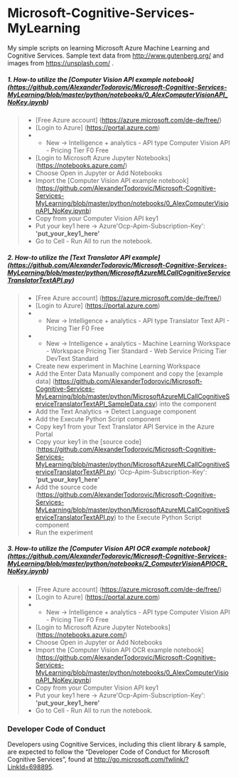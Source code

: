 # Microsoft-Cognitive-Services-MyLearning
My simple scripts on learning Microsoft Azure Machine Learning and Cognitive Services. Sample text data from http://www.gutenberg.org/ and images from https://unsplash.com/ .

##### 1. How-to utilize the [Computer Vision API example notebook] (https://github.com/AlexanderTodorovic/Microsoft-Cognitive-Services-MyLearning/blob/master/python/notebooks/0_AlexComputerVisionAPI_NoKey.ipynb)
> * [Free Azure account] (https://azure.microsoft.com/de-de/free/)
> * [Login to Azure] (https://portal.azure.com)
> * + New -> Intelligence + analytics - API type Computer Vision API - Pricing Tier F0 Free
> * [Login to Microsoft Azure Jupyter Notebooks] (https://notebooks.azure.com/)
> * Choose Open in Jupyter or Add Notebooks
> * Import the [Computer Vision API example notebook] (https://github.com/AlexanderTodorovic/Microsoft-Cognitive-Services-MyLearning/blob/master/python/notebooks/0_AlexComputerVisionAPI_NoKey.ipynb)
> * Copy from your Computer Vision API key1
> * Put your key1 here -> Azure'Ocp-Apim-Subscription-Key': __'put_your_key1_here'__
> * Go to Cell - Run All to run the notebook.

##### 2. How-to utilize the [Text Translator API example] (https://github.com/AlexanderTodorovic/Microsoft-Cognitive-Services-MyLearning/blob/master/python/MicrosoftAzureMLCallCognitiveServiceTranslatorTextAPI.py)
> * [Free Azure account] (https://azure.microsoft.com/de-de/free/)
> * [Login to Azure] (https://portal.azure.com)
> * + New -> Intelligence + analytics - API type Translator Text API - Pricing Tier F0 Free
> * + New -> Intelligence + analytics - Machine Learning Workspace - Workspace Pricing Tier Standard - Web Service Pricing Tier DevText Standard
> * Create new experiment in Machine Learning Workspace
> * Add the Enter Data Manually component and copy the [example data] (https://github.com/AlexanderTodorovic/Microsoft-Cognitive-Services-MyLearning/blob/master/python/MicrosoftAzureMLCallCognitiveServiceTranslatorTextAPI_SampleData.csv) into the component
> * Add the Text Analytics -> Detect Language component
> * Add the Execute Python Script component
> * Copy key1 from your Text Translator API Service in the Azure Portal
> * Copy your key1 in the [source code] (https://github.com/AlexanderTodorovic/Microsoft-Cognitive-Services-MyLearning/blob/master/python/MicrosoftAzureMLCallCognitiveServiceTranslatorTextAPI.py) 'Ocp-Apim-Subscription-Key': __'put_your_key1_here'__
> * Add the source code (https://github.com/AlexanderTodorovic/Microsoft-Cognitive-Services-MyLearning/blob/master/python/MicrosoftAzureMLCallCognitiveServiceTranslatorTextAPI.py) to the Execute Python Script component
> * Run the experiment

##### 3. How-to utilize the [Computer Vision API OCR example notebook] (https://github.com/AlexanderTodorovic/Microsoft-Cognitive-Services-MyLearning/blob/master/python/notebooks/2_ComputerVisionAPIOCR_NoKey.ipynb)
> * [Free Azure account] (https://azure.microsoft.com/de-de/free/)
> * [Login to Azure] (https://portal.azure.com)
> * + New -> Intelligence + analytics - API type Computer Vision API - Pricing Tier F0 Free
> * [Login to Microsoft Azure Jupyter Notebooks] (https://notebooks.azure.com/)
> * Choose Open in Jupyter or Add Notebooks
> * Import the [Computer Vision API OCR example notebook] (https://github.com/AlexanderTodorovic/Microsoft-Cognitive-Services-MyLearning/blob/master/python/notebooks/0_AlexComputerVisionAPI_NoKey.ipynb)
> * Copy from your Computer Vision API key1
> * Put your key1 here -> Azure'Ocp-Apim-Subscription-Key': __'put_your_key1_here'__
> * Go to Cell - Run All to run the notebook.

### Developer Code of Conduct
Developers using Cognitive Services, including this client library & sample, are expected to follow the “Developer Code of Conduct for Microsoft Cognitive Services”, found at http://go.microsoft.com/fwlink/?LinkId=698895.
